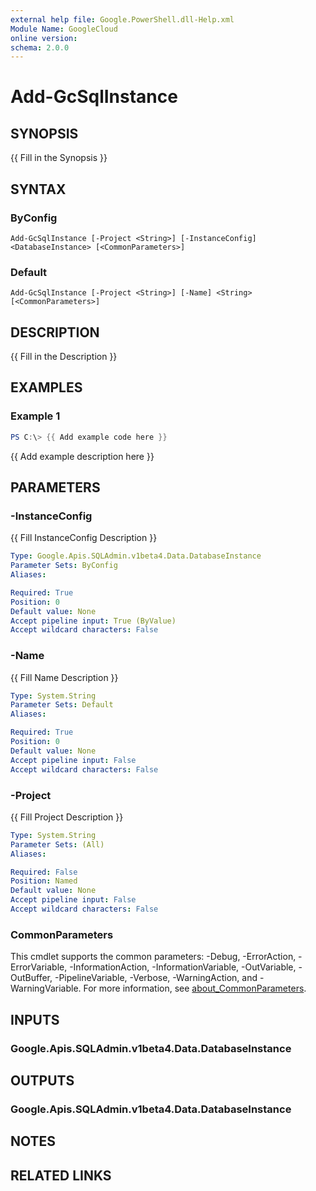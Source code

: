 ```yaml
---
external help file: Google.PowerShell.dll-Help.xml
Module Name: GoogleCloud
online version:
schema: 2.0.0
---
```


# Add-GcSqlInstance

## SYNOPSIS
{{ Fill in the Synopsis }}

## SYNTAX

### ByConfig
```
Add-GcSqlInstance [-Project <String>] [-InstanceConfig] <DatabaseInstance> [<CommonParameters>]
```

### Default
```
Add-GcSqlInstance [-Project <String>] [-Name] <String> [<CommonParameters>]
```

## DESCRIPTION
{{ Fill in the Description }}

## EXAMPLES

### Example 1
```powershell
PS C:\> {{ Add example code here }}
```

{{ Add example description here }}

## PARAMETERS

### -InstanceConfig
{{ Fill InstanceConfig Description }}

```yaml
Type: Google.Apis.SQLAdmin.v1beta4.Data.DatabaseInstance
Parameter Sets: ByConfig
Aliases:

Required: True
Position: 0
Default value: None
Accept pipeline input: True (ByValue)
Accept wildcard characters: False
```

### -Name
{{ Fill Name Description }}

```yaml
Type: System.String
Parameter Sets: Default
Aliases:

Required: True
Position: 0
Default value: None
Accept pipeline input: False
Accept wildcard characters: False
```

### -Project
{{ Fill Project Description }}

```yaml
Type: System.String
Parameter Sets: (All)
Aliases:

Required: False
Position: Named
Default value: None
Accept pipeline input: False
Accept wildcard characters: False
```

### CommonParameters
This cmdlet supports the common parameters: -Debug, -ErrorAction, -ErrorVariable, -InformationAction, -InformationVariable, -OutVariable, -OutBuffer, -PipelineVariable, -Verbose, -WarningAction, and -WarningVariable. For more information, see [about_CommonParameters](http://go.microsoft.com/fwlink/?LinkID=113216).

## INPUTS

### Google.Apis.SQLAdmin.v1beta4.Data.DatabaseInstance

## OUTPUTS

### Google.Apis.SQLAdmin.v1beta4.Data.DatabaseInstance

## NOTES

## RELATED LINKS
